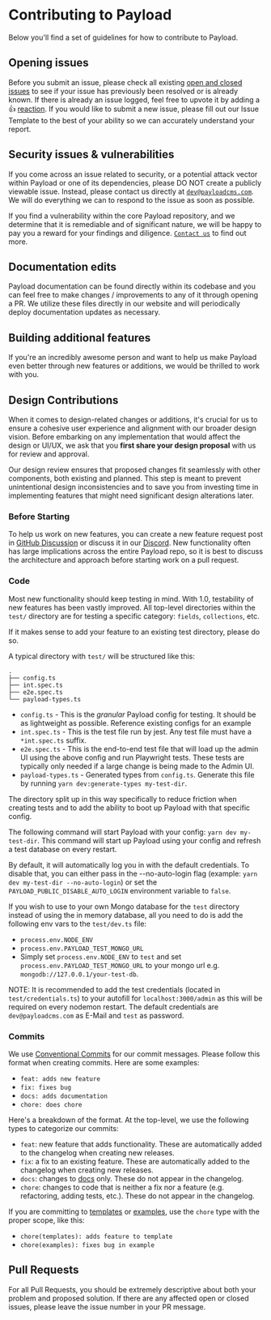 # Contributing to Payload

Below you'll find a set of guidelines for how to contribute to Payload.

## Opening issues

Before you submit an issue, please check all existing [open and closed issues](https://github.com/payloadcms/payload/issues) to see if your issue has previously been resolved or is already known. If there is already an issue logged, feel free to upvote it by adding a :thumbsup: [reaction](https://github.com/blog/2119-add-reactions-to-pull-requests-issues-and-comments). If you would like to submit a new issue, please fill out our Issue Template to the best of your ability so we can accurately understand your report.

## Security issues & vulnerabilities

If you come across an issue related to security, or a potential attack vector within Payload or one of its dependencies, please DO NOT create a publicly viewable issue. Instead, please contact us directly at [`dev@payloadcms.com`](mailto:dev@payloadcms.com). We will do everything we can to respond to the issue as soon as possible.

If you find a vulnerability within the core Payload repository, and we determine that it is remediable and of significant nature, we will be happy to pay you a reward for your findings and diligence. [`Contact us`](mailto:dev@payloadcms.com) to find out more.

## Documentation edits

Payload documentation can be found directly within its codebase and you can feel free to make changes / improvements to any of it through opening a PR. We utilize these files directly in our website and will periodically deploy documentation updates as necessary.

## Building additional features

If you're an incredibly awesome person and want to help us make Payload even better through new features or additions, we would be thrilled to work with you.

## Design Contributions

When it comes to design-related changes or additions, it's crucial for us to ensure a cohesive user experience and alignment with our broader design vision. Before embarking on any implementation that would affect the design or UI/UX, we ask that you **first share your design proposal** with us for review and approval.

Our design review ensures that proposed changes fit seamlessly with other components, both existing and planned. This step is meant to prevent unintentional design inconsistencies and to save you from investing time in implementing features that might need significant design alterations later.

### Before Starting

To help us work on new features, you can create a new feature request post in [GitHub Discussion](https://github.com/payloadcms/payload/discussions) or discuss it in our [Discord](https://discord.com/invite/payload). New functionality often has large implications across the entire Payload repo, so it is best to discuss the architecture and approach before starting work on a pull request.

### Code

Most new functionality should keep testing in mind. With 1.0, testability of new features has been vastly improved. All top-level directories within the `test/` directory are for testing a specific category: `fields`, `collections`, etc.

If it makes sense to add your feature to an existing test directory, please do so.

A typical directory with `test/` will be structured like this:

```text
.
├── config.ts
├── int.spec.ts
├── e2e.spec.ts
└── payload-types.ts
```

- `config.ts` - This is the _granular_ Payload config for testing. It should be as lightweight as possible. Reference existing configs for an example
- `int.spec.ts` - This is the test file run by jest. Any test file must have a `*int.spec.ts` suffix.
- `e2e.spec.ts` - This is the end-to-end test file that will load up the admin UI using the above config and run Playwright tests. These tests are typically only needed if a large change is being made to the Admin UI.
- `payload-types.ts` - Generated types from `config.ts`. Generate this file by running `yarn dev:generate-types my-test-dir`.

The directory split up in this way specifically to reduce friction when creating tests and to add the ability to boot up Payload with that specific config.

The following command will start Payload with your config: `yarn dev my-test-dir`. This command will start up Payload using your config and refresh a test database on every restart.

By default, it will automatically log you in with the default credentials. To disable that, you can either pass in the --no-auto-login flag (example: `yarn dev my-test-dir --no-auto-login`) or set the `PAYLOAD_PUBLIC_DISABLE_AUTO_LOGIN` environment variable to `false`.

If you wish to use to your own Mongo database for the `test` directory instead of using the in memory database, all you need to do is add the following env vars to the `test/dev.ts` file:

- `process.env.NODE_ENV`
- `process.env.PAYLOAD_TEST_MONGO_URL`
- Simply set `process.env.NODE_ENV` to `test` and set `process.env.PAYLOAD_TEST_MONGO_URL` to your mongo url e.g. `mongodb://127.0.0.1/your-test-db`.

NOTE: It is recommended to add the test credentials (located in `test/credentials.ts`) to your autofill for `localhost:3000/admin` as this will be required on every nodemon restart. The default credentials are `dev@payloadcms.com` as E-Mail and `test` as password.

### Commits

We use [Conventional Commits](https://www.conventionalcommits.org/en/v1.0.0/) for our commit messages. Please follow this format when creating commits. Here are some examples:

- `feat: adds new feature`
- `fix: fixes bug`
- `docs: adds documentation`
- `chore: does chore`

Here's a breakdown of the format. At the top-level, we use the following types to categorize our commits:

- `feat`: new feature that adds functionality. These are automatically added to the changelog when creating new releases.
- `fix`: a fix to an existing feature. These are automatically added to the changelog when creating new releases.
- `docs`: changes to [docs](./docs) only. These do not appear in the changelog.
- `chore`: changes to code that is neither a fix nor a feature (e.g. refactoring, adding tests, etc.). These do not appear in the changelog.

If you are committing to [templates](./templates) or [examples](./examples), use the `chore` type with the proper scope, like this:

- `chore(templates): adds feature to template`
- `chore(examples): fixes bug in example`

## Pull Requests

For all Pull Requests, you should be extremely descriptive about both your problem and proposed solution. If there are any affected open or closed issues, please leave the issue number in your PR message.
